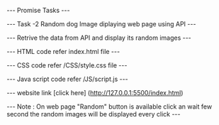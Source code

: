 --- Promise Tasks ---

--- Task -2 Random dog Image diplaying web page using API ---

--- Retrive the data from API and display its random images ---

--- HTML code refer index.html file ---

--- CSS code refer /CSS/style.css file ---

--- Java script code refer /JS/script.js ---

--- website link [click here] (http://127.0.0.1:5500/index.html)

--- Note : On web page "Random" button is available click an wait few second the random images will be displayed every click ---
